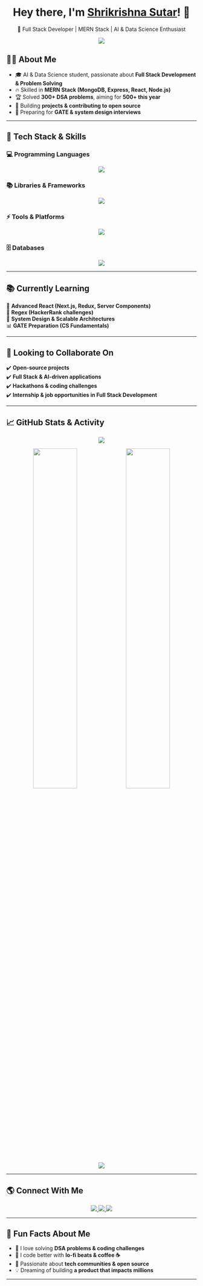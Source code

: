 <h1 align="center">  
  Hey there, I'm <a href="https://github.com/Skrishna0703">Shrikrishna Sutar</a>! 👋  
</h1>  

<p align="center">
  🚀 Full Stack Developer | MERN Stack | AI & Data Science Enthusiast  
</p>

<p align="center">
  <img src="https://readme-typing-svg.herokuapp.com?font=Fira+Code&size=22&pause=1000&color=00C7E6&center=true&vCenter=true&width=600&lines=Full+Stack+Web+Developer;Competitive+Programmer;AI+and+DS+Enthusiast;Lifelong+Learner;Open+Source+Contributor" />  
</p>  




## 👨‍💻 **About Me**  

- 🎓 AI & Data Science student, passionate about **Full Stack Development & Problem Solving**  
- 🔥 Skilled in **MERN Stack (MongoDB, Express, React, Node.js)**  
- 🏆 Solved **300+ DSA problems**, aiming for **500+ this year**  
- 🚀 Building **projects & contributing to open source**  
- 🎯 Preparing for **GATE & system design interviews**  

---

## 🚀 **Tech Stack & Skills**  

### 💻 **Programming Languages**  
<p align="center">  
  <img src="https://skillicons.dev/icons?i=cpp,html,css,php,java,python" />  
</p>  

### 📚 **Libraries & Frameworks**  
<p align="center">  
  <img src="https://skillicons.dev/icons?i=js,nodejs,vite,react,bootstrap,express,tailwind" />  
</p>  

### ⚡ **Tools & Platforms**  
<p align="center">  
  <img src="https://skillicons.dev/icons?i=git,vscode,github,postman,androidstudio,wordpress,cursor" />  
</p>  

### 🗄 **Databases**  
<p align="center">  
  <img src="https://skillicons.dev/icons?i=mysql,mongodb,firebase" />  
</p>  

---

## 📚 **Currently Learning**  
🎯 **Advanced React (Next.js, Redux, Server Components)**  
📌 **Regex (HackerRank challenges)**  
🚀 **System Design & Scalable Architectures**  
📊 **GATE Preparation (CS Fundamentals)**  

---

## 🤝 **Looking to Collaborate On**  
✔️ **Open-source projects**  
✔️ **Full Stack & AI-driven applications**  
✔️ **Hackathons & coding challenges**  
✔️ **Internship & job opportunities in Full Stack Development**  

---

## 📈 **GitHub Stats & Activity**  

<p align="center">
  <img src="https://github-profile-trophy.vercel.app/?username=Skrishna0703&theme=radical&no-frame=true&row=1&column=7" />
</p>

<p align="center">
  <img width="48%" src="https://github-readme-streak-stats.herokuapp.com/?user=Skrishna0703&theme=tokyonight" />
  <img width="48%" src="https://github-readme-stats.vercel.app/api?username=Skrishna0703&show_icons=true&theme=tokyonight&count_private=true" />
</p>

<p align="center">
  <img src="https://github-readme-activity-graph.vercel.app/graph?username=Skrishna0703&theme=react-dark&hide_border=true" />
</p>

---

## 🌎 **Connect With Me**  
<p align="center">
  <a href="www.linkedin.com/in/shrikrishna-sutar-3b601524b" target="_blank">
    <img src="https://img.shields.io/badge/LinkedIn-0A66C2?style=for-the-badge&logo=linkedin&logoColor=white" />
  </a>
  <a href="mailto:shrikrishnasutar0703@gmail.com">
    <img src="https://img.shields.io/badge/Email-D14836?style=for-the-badge&logo=gmail&logoColor=white" />
  </a>
  <a href="https://github.com/Skrishna0703" target="_blank">
    <img src="https://img.shields.io/badge/GitHub-181717?style=for-the-badge&logo=github&logoColor=white" />
  </a>
</p>

---

## 🎉 **Fun Facts About Me**  
- 🧩 I love solving **DSA problems & coding challenges**  
- 🎵 I code better with **lo-fi beats & coffee ☕**  
- 🌟 Passionate about **tech communities & open source**  
- 💡 Dreaming of building **a product that impacts millions**  

---

